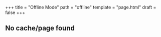 +++
title = "Offline Mode"
path = "offline"
template = "page.html"
draft = false
+++

## No cache/page found
